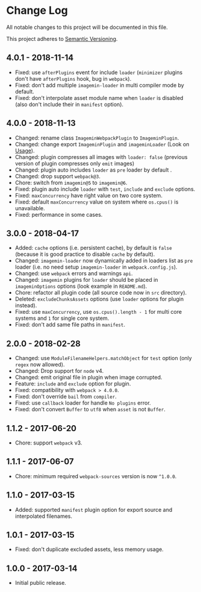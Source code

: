 # Change Log

All notable changes to this project will be documented in this file.

This project adheres to [Semantic Versioning](http://semver.org).

## 4.0.1 - 2018-11-14

- Fixed: use `afterPlugins` event for include `loader` (`minimizer` plugins don't have `afterPlugins` hook, bug in `webpack`).
- Fixed: don't add multiple `imagemin-loader` in multi compiler mode by default.
- Fixed: don't interpolate asset module name when `loader` is disabled (also don't include their in `manifest` option).

## 4.0.0 - 2018-11-13

- Changed: rename class `ImageminWebpackPlugin` to `ImageminPlugin`.
- Changed: change export `ImageminPlugin` and `imageminLoader` (Look on [Usage](https://github.com/itgalaxy/imagemin-webpack#usage)).
- Changed: plugin compresses all images with `loader: false` (previous version of plugin compresses only `emit` images)
- Changed: plugin auto includes `loader` as `pre` loader by default .
- Changed: drop support `webpack@3`.
- Chore: switch from `imagemin@5` to `imagemin@6`.
- Fixed: plugin auto include `loader` with `test`, `include` and `exclude` options.
- Fixed: `maxConcurrency` have right value on two core system.
- Fixed: default `maxConcurrency` value on system where `os.cpus()` is unavailable.
- Fixed: performance in some cases.

## 3.0.0 - 2018-04-17

- Added: `cache` options (i.e. persistent cache), by default is `false` (because it is good practice to disable `cache` by default).
- Changed: `imagemin-loader` now dynamically added in loaders list as `pre` loader (i.e. no need setup `imagemin-loader` in `webpack.config.js`).
- Changed: use `webpack` errors and warnings `api`.
- Changed: `imagemin` plugins for `loader` should be placed in `imageminOptions` options (look example in `README.md`).
- Chore: refactor all plugin code (all source code now in `src` directory).
- Deleted: `excludeChunksAssets` options (use `loader` options for plugin instead).
- Fixed: use `maxConcurrency`, use `os.cpus().length - 1` for multi core systems and `1` for single core system.
- Fixed: don't add same file paths in `manifest`.

## 2.0.0 - 2018-02-28

- Changed: use `ModuleFilenameHelpers.matchObject` for `test` option (only `regex` now allowed).
- Changed: Drop support for `node` v4.
- Changed: emit original file in plugin when image corrupted.
- Feature: `include` and `exclude` option for plugin.
- Fixed: compatibility with `webpack > 4.0.0`.
- Fixed: don't override `bail` from `compiler`.
- Fixed: use `callback` loader for handle `No plugins` error.
- Fixed: don't convert `Buffer` to `utf8` when `asset` is not `Buffer`.

## 1.1.2 - 2017-06-20

- Chore: support `webpack` v3.

## 1.1.1 - 2017-06-07

- Chore: minimum required `webpack-sources` version is now `^1.0.0`.

## 1.1.0 - 2017-03-15

- Added: supported `manifest` plugin option for export source and interpolated filenames.

## 1.0.1 - 2017-03-15

- Fixed: don't duplicate excluded assets, less memory usage.

## 1.0.0 - 2017-03-14

- Initial public release.
